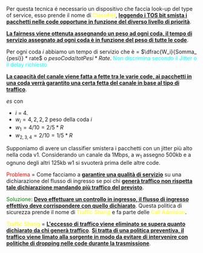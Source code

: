 Per questa tecnica é necessario un dispositivo che faccia look-up del type of service, esso prende il nome di  <span style=color:yellow>Classifier</span>, <b><u>leggendo i TOS bit smista i pacchetti nelle code opportune in funzione del diverso livello di priorità</u></b>.
 
<b><u>La fairness viene ottenuta assegnando un peso ad ogni coda, il tempo di servizio assegnato ad ogni coda è in funzione del peso di tutte le code</u></b>.

Per ogni coda $i$ abbiamo un tempo di servizio che è = $\dfrac{W_i}{Somma_ {pesi}} * rate$ o $pesoCoda / totPesi * Rate$. 
<span style=color:cyan>Non discrimina secondo il Jitter o il delay richiesto</span>

<b><u>La capacità del canale viene fatta a fette tra le varie code, ai pacchetti in una coda verrà garantito una certa fetta del canale in base al tipo di traffico</u></b>.

*es* con 
- $i$ = 4. 
- $w_i=4, 2, 2, 2$ peso della coda $i$
- $w_1 = 4/10 = 2/5 * R$
- $w_{2,3,4} = 2/10 = 1/5 * R$

Supponiamo di avere un classifier smistera i pacchetti con un jitter più alto nella coda v1.
Considerando un canale da 1Mbps, a $w_1$ assegno 500kb e a ognuno degli altri 125kb
w1 si svuoterà prima delle altre code.


<span style=color:red>Problema</span> = Come facciamo a <b><u>garantire una qualità di servizio</u></b> su una dichiarazione del flusso di ingresso se poi chi <b><u>generà traffico non rispetta tale dichiarazione mandando più traffico del previsto</u></b>.

<span style=color:green>Soluzione</span>:
<b><u>Devo effettuare un controllo in ingresso, il flusso di ingresso effettivo deve corrispondere con quello dichiarato</u></b>. Questa politica di sicurezza prende il nome di <span style=color:yellow>Traffic Sharig</span> e fa parte delle <span style=color:yellow>Call Admision</span>.

<span style=color:yellow>Traffic Sharig</span> = <b><u>L'eccesso di traffico viene eliminato se supera quanto dichiarato da chi generà traffico</u></b>. 
<b><u>Si tratta di una politica preventiva, il traffico viene limato alla sorgente in modo da evitare di intervenire con politiche di dropping nelle code durante la trasmissione</u></b>.




